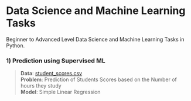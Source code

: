 # Data Science and Machine Learning Tasks

Beginner to Advanced Level Data Science and Machine Learning Tasks in Python.
### 1) Prediction using Supervised ML

> **Data**: <a href='http://bit.ly/w-data'> student_scores.csv </a> <br>
> **Problem**: Prediction of Students Scores based on the Number of hours they study <br>
> **Model**: Simple Linear Regression <br>
